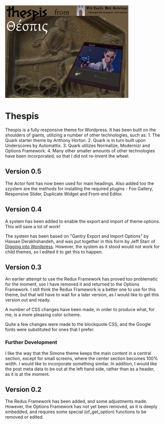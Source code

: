 ![Thespis](./assets/Thespis400.png)

# Thespis
Thespis is a fully responsive theme for Wordpress. It has been built on the shoulders of giants, utilizing a number of other technologies, such as: 1. The Quark starter theme by Anthony Horton. 2. Quark is in turn built upon Underscores by Automattix. 3. Quark utilizes Normalize, Modernizr and Options Framework. 4. Many other smaller amounts of other technologies have been incorporated, so that I did not re-invent the wheel.

## Version 0.5
The Actor font has now been used for main headings. Also added too the szystem are the methods for installing the required plugins - Foo Gallery, Responsive Slider, Duplicate Widget and Front-end Editor.

## Version 0.4
A system has been added to enable the export and import of theme options. This will save a lot of work!

The system has been based on "Gantry Export and Import Options" by Hassan Derakhshandeh, and was put together in this form by Jeff Starr of [Digging into Wordpress](https://digwp.com/2014/04/backup-restore-theme-options/). However, the system as it stood would not work for child themes, so I edited it to get this to happen.

## Version 0.3
An earlier attempt to use the Redux Framework has proved too problematic for the moment, sso I have removed it and returned to the Options Framework. I still think the Redux Framework is a better one to use for this theme, but that will have to wait for a later version, as I would like to get this version out and ready.

A number of CSS changes have been made, in order to produce what, for me, is a more pleasing color scheme.

Quite a few changes were made to the blockquote CSS, and the Google fonts were substituted for ones that I prefer.

### Further Development
I like the way that the Simone theme keeps the main content in a central section, except for small screens, where the center section becomes 100% width. I would like to incorporate something similar. In addition, I would like the post meta data to be out at the left hand side, rather than as a header, as it is at the moment.

## Version 0.2
The Redux Framework has been added, and some adjustments made. However, the Options Framework has not yet been removed, as it is deeply embedded, and requires some special (of_get_option) functions to be removed or edited.



